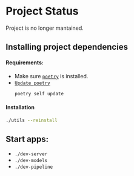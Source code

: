 # Project Status

Project is no longer mantained.


## Installing project dependencies
#### Requirements:
- Make sure [`poetry`](https://python-poetry.org/docs/#installation) is installed.
- [`Update poetry`](https://python-poetry.org/docs/#updating-poetry)
  ```bash
  poetry self update
  ```

#### Installation
```bash
./utils --reinstall
```

## Start apps:
- `./dev-server`
- `./dev-models`
- `./dev-pipeline`
